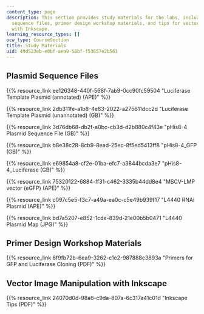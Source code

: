 ```yaml
---
content_type: page
description: This section provides study materials for the labs, including plasmid
  sequence files, primer design workshop materials, and tips for vector image manipulation
  with Inkscape.
learning_resource_types: []
ocw_type: CourseSection
title: Study Materials
uid: 49d523eb-e0bf-aea9-58bf-f53657e2b561
---
```


Plasmid Sequence Files
----------------------

{{% resource_link ee126348-440f-568f-7ab9-0cc90fc59504 "Luciferase Template Plasmid (annotated) (APE)" %}}

{{% resource_link 2db311fe-a1b8-4e83-2022-a275611dcc2d "Luciferase Template Plasmid (unannotated) (GB)" %}}

{{% resource_link 3d76db68-db2f-a0bc-cb3d-d2b880c4f43e "pHis8-4 Plasmid Sequence File (GB)" %}}

{{% resource_link b8e38c28-8cb9-8ead-25ec-8f5ed5413ff8 "pHis8-4\_GFP (GB)" %}}

{{% resource_link e69854a8-cf2e-01ba-efc7-a3844bcda3e7 "pHis8-4\_Luciferase (GB)" %}}

{{% resource_link 75320122-6884-ff31-c462-3335b44dd8e4 "MSCV-LMP vector (eGFP) (APE)" %}}

{{% resource_link c097c5e5-f3c7-a49a-ea0c-c5e49b939f17 "L4440 RNAi Plasmid (APE)" %}}

{{% resource_link bd7a5207-e852-1cde-839d-21e00b5b0471 "L4440 Plasmid Map (JPG)" %}}

Primer Design Workshop Materials
--------------------------------

{{% resource_link 6f9fb72b-6ea9-3262-c1e2-987888c3893a "Primers for GFP and Luciferase Cloning (PDF)" %}}

Vector Image Manipulation with Inkscape
---------------------------------------

{{% resource_link 24070d0d-98a6-c9da-807a-6c317a41c01d "Inkscape Tips (PDF)" %}}